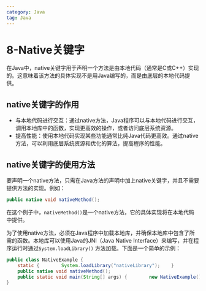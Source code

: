 ```yaml
---
category: Java
tag: Java
---
```


# 8-Native关键字

在Java中，native关键字用于声明一个方法是由本地代码（通常是C或C++）实现的。这意味着该方法的具体实现不是用Java编写的，而是由底层的本地代码提供。

## native关键字的作用

- 与本地代码进行交互：通过native方法，Java程序可以与本地代码进行交互，调用本地库中的函数，实现更高效的操作，或者访问底层系统资源。
- 提高性能：使用本地代码实现某些功能通常比纯Java代码更高效。通过native方法，可以利用底层系统资源和优化的算法，提高程序的性能。

## native关键字的使用方法

要声明一个native方法，只需在Java方法的声明中加上native关键字，并且不需要提供方法的实现。例如：
```java
public native void nativeMethod();
```

在这个例子中，`nativeMethod()`是一个native方法，它的具体实现将在本地代码中提供。

为了使用native方法，必须在Java程序中加载本地库，并确保本地库中包含了所需的函数。本地库可以使用Java的JNI（Java Native Interface）来编写，并在程序运行时通过`System.loadLibrary()` 方法加载。下面是一个简单的示例：

```java
public class NativeExample {
    static {        System.loadLibrary("nativeLibrary");    } 
    public native void nativeMethod(); 
    public static void main(String[] args) {        new NativeExample().nativeMethod();    }
}
```



